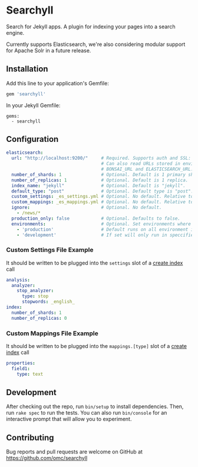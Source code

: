 # Searchyll

Search for Jekyll apps. A plugin for indexing your pages into a search engine.

Currently supports Elasticsearch, we're also considering modular support for
Apache Solr in a future release.

## Installation

Add this line to your application's Gemfile:

```ruby
gem 'searchyll'
```

In your Jekyll Gemfile:

```
gems:
  - searchyll
```

## Configuration

```yaml
elasticsearch:
  url: "http://localhost:9200/"     # Required. Supports auth and SSL: https://user:pass@someurl.com
                                    # Can also read URLs stored in environment variable named
                                    # BONSAI_URL and ELASTICSEARCH_URL.
  number_of_shards: 1               # Optional. Default is 1 primary shard.
  number_of_replicas: 1             # Optional. Default is 1 replica.
  index_name: "jekyll"              # Optional. Default is "jekyll".
  default_type: "post"              # Optional. Default type is "post".
  custom_settings: _es_settings.yml # Optional. No default. Relative to your src folder
  custom_mappings: _es_mappings.yml # Optional. No default. Relative to your src folder
  ignore:                           # Optional. No default.
    - /news/*
  production_only: false            # Optional. Defaults to false.
  environments:                     # Optional. Set environments where Searchyll should run
    - 'production'                  # Default runs on all environment if empty
    - 'development'                 # If set will only run in speccified environments
```

### Custom Settings File Example

It should be written to be plugged into the `settings` slot of a [create index](https://www.elastic.co/guide/en/elasticsearch/reference/current/indices-create-index.html) call

```yaml
analysis:
  analyzer:
    stop_analyzer:
      type: stop
      stopwords: _english_
index:
  number_of_shards: 1
  number_of_replicas: 0
```

### Custom Mappings File Example

It should be written to be plugged into the `mappings.[type]` slot of a [create index](https://www.elastic.co/guide/en/elasticsearch/reference/current/indices-create-index.html) call

```yaml
properties:
  field1:
    type: text
```

## Development

After checking out the repo, run `bin/setup` to install dependencies. Then, run
`rake spec` to run the tests. You can also run `bin/console` for an interactive
prompt that will allow you to experiment.

## Contributing

Bug reports and pull requests are welcome on GitHub at
<https://github.com/omc/searchyll>
